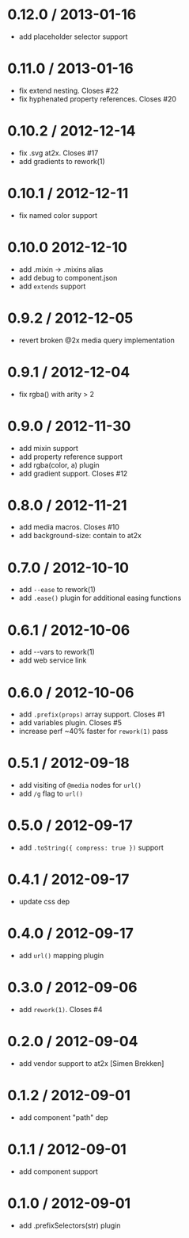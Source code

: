 
0.12.0 / 2013-01-16 
==================

  * add placeholder selector support

0.11.0 / 2013-01-16 
==================

  * fix extend nesting. Closes #22
  * fix hyphenated property references. Closes #20

0.10.2 / 2012-12-14 
==================

  * fix .svg at2x. Closes #17
  * add gradients to rework(1)

0.10.1 / 2012-12-11 
==================

  * fix named color support

0.10.0 2012-12-10 
==================

  * add .mixin -> .mixins alias
  * add debug to component.json
  * add `extends` support

0.9.2 / 2012-12-05 
==================

  * revert broken @2x media query implementation

0.9.1 / 2012-12-04 
==================

  * fix rgba() with arity > 2

0.9.0 / 2012-11-30 
==================

  * add mixin support
  * add property reference support
  * add rgba(color, a) plugin
  * add gradient support. Closes #12

0.8.0 / 2012-11-21 
==================

  * add media macros. Closes #10
  * add background-size: contain to at2x

0.7.0 / 2012-10-10 
==================

  * add `--ease` to rework(1)
  * add `.ease()` plugin for additional easing functions

0.6.1 / 2012-10-06 
==================

  * add --vars to rework(1)
  * add web service link

0.6.0 / 2012-10-06 
==================

  * add `.prefix(props)` array support. Closes #1
  * add variables plugin. Closes #5
  * increase perf ~40% faster for `rework(1)` pass

0.5.1 / 2012-09-18 
==================

  * add visiting of `@media` nodes for `url()`
  * add `/g` flag to `url()`

0.5.0 / 2012-09-17 
==================

  * add `.toString({ compress: true })` support

0.4.1 / 2012-09-17 
==================

  * update css dep

0.4.0 / 2012-09-17 
==================

  * add `url()` mapping plugin

0.3.0 / 2012-09-06 
==================

  * add `rework(1)`. Closes #4

0.2.0 / 2012-09-04 
==================

  * add vendor support to at2x [Simen Brekken]

0.1.2 / 2012-09-01 
==================

  * add component "path" dep

0.1.1 / 2012-09-01 
==================

  * add component support

0.1.0 / 2012-09-01 
==================

  * add .prefixSelectors(str) plugin
